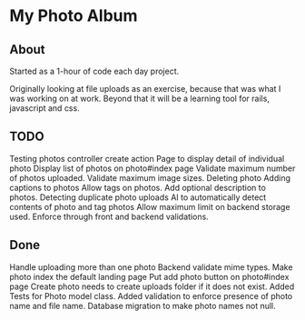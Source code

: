 # My Photo Album

## About

Started as a 1-hour of code each day project.

Originally looking at file uploads as an exercise, because that was what I was working on at work. Beyond that it will be a learning tool for rails, javascript and css.

## TODO

Testing photos controller create action
Page to display detail of individual photo
Display list of photos on photo#index page
Validate maximum number of photos uploaded.
Validate maximum image sizes.
Deleting photo
Adding captions to photos
Allow tags on photos.
Add optional description to photos.
Detecting duplicate photo uploads
AI to automatically detect contents of photo and tag photos
Allow maximum limit on backend storage used. Enforce through front and backend validations.

## Done

Handle uploading more than one photo
Backend validate mime types.
Make photo index the default landing page
Put add photo button on photo#index page
Create photo needs to create uploads folder if it does not exist.
Added Tests for Photo model class.
Added validation to enforce presence of photo name and file name.
Database migration to make photo names not null.
